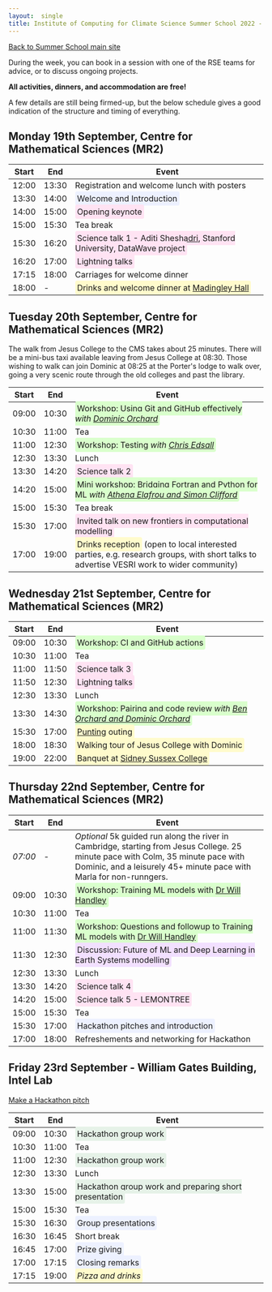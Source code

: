 ```yaml
---
layout:  single
title: Institute of Computing for Climate Science Summer School 2022 - Programme
---
```


<style>
span.other, span.research, span.sci, span.social, span.workshop, span.hack, span.disc {
  border-radius: 4px;
  /* border-style: outset; */
  padding: 3pt;
}
span.other {
  background: rgb(237, 241, 255);
}
span.research {
  background: rgb(250, 238, 210);  
} 
span.sci,span.research {
  background: rgb(255, 227, 243);  
} 
span.social {
  background: rgb(255, 251, 204);  
} 
span.workshop {
  background: rgb(217, 255, 204);
}
span.disc {
  background: rgb(242, 224, 255);
}
span.hack {
  background: rgb(230, 242, 232);
}
</style>

<a href="summerschool.html">Back to Summer School main site</a>

During the week, you can book in a session with one of the RSE teams for advice, or to discuss ongoing projects.

__All activities, dinners, and accommodation are free!__ 

A few details are still being firmed-up, but the below schedule gives a good indication of the structure and timing of everything.

## Monday 19th September, Centre for Mathematical Sciences (MR2)

|  Start | End  | Event   |
| ------ | ----- | ------- |
| 12:00   | 13:30 | Registration and welcome lunch with posters |
| 13:30   | 14:00 | <span class='other'>Welcome and Introduction</span> |
| 14:00   | 15:00 | <span class='research'>Opening keynote</span> |
| 15:00   | 15:30 | Tea break |
| 15:30   | 16:20 | <span class='sci'>Science talk 1 - [Aditi Sheshadri](https://profiles.stanford.edu/aditi-sheshadri), Stanford University, DataWave project</span> |
| 16:20   | 17:00 | <span class='sci'>Lightning talks</span> | 
| 17:15   | 18:00 | Carriages for welcome dinner |
| 18:00   | -     | <span class='social'>Drinks and welcome dinner at [Madingley Hall](https://www.madingleyhall.co.uk/)</span> |

## Tuesday 20th September, Centre for Mathematical Sciences (MR2)

The walk from Jesus College to the CMS takes about 25 minutes. There will be a mini-bus taxi available leaving from Jesus College at 08:30.
Those wishing to walk can join Dominic at 08:25 at the Porter's lodge to walk over, going a very scenic route through the old colleges and past the library.

|  Start | End  | Event   |
| ------ | ----- | ------- |
| 09:00  | 10:30 | <span class='workshop'>Workshop: Using Git and GitHub effectively <i>with [Dominic Orchard](http://dorchard.githuib.io)</i></span> |
| 10:30  | 11:00 | Tea |
| 11:00  | 12:30 | <span class='workshop'>Workshop: Testing <i>with [Chris Edsall](https://www.hpc.cam.ac.uk/about-team-christopher-edsall)</i></span> |
| 12:30  | 13:30 | Lunch |
| 13:30  | 14:20 | <span class='sci'>Science talk 2</span> |
| 14:20  | 15:00 | <span class='workshop'>Mini workshop: Bridging Fortran and Python for ML <i>with [Athena Elafrou and Simon Clifford]()</i></span> |
| 15:00  | 15:30 | Tea break |
| 15:30  | 17:00 | <span class='research'>Invited talk on new frontiers in computational modelling</span> |
| 17:00  | 19:00 | <span class='social'>Drinks reception</span> (open to local interested parties, e.g. research groups, with short talks to advertise VESRI work to wider community) |

## Wednesday 21st September, Centre for Mathematical Sciences (MR2)

|  Start | End  | Event   |
| ------ | ----- | ------- |
| 09:00  | 10:30 | <span class='workshop'>Workshop: CI and GitHub actions</span> |
| 10:30  | 11:00 | Tea |
| 11:00  | 11:50 | <span class='sci'>Science talk 3</span> |
| 11:50  | 12:30 | <span class='sci'>Lightning talks</span> |
| 12:30  | 13:30 | Lunch |
| 13:30  | 14:30 | <span class='workshop'>Workshop: Pairing and code review <i>with [Ben Orchard and Dominic Orchard]()</i> |
| 15:30  | 17:00 | <span class='social'>[Punting](https://en.wikipedia.org/wiki/Punt_(boat)) outing</span> |
| 18:00  | 18:30 | <span class='social'>Walking tour of Jesus College with Dominic</span> |
| 19:00  | 22:00 | <span class='social'>Banquet at [Sidney Sussex College](https://www.google.com/maps/place/Sidney+Sussex+College/@52.2074334,0.1207903,17z/data=!3m1!4b1!4m5!3m4!1s0x47d870bdf88751d3:0x5e4958736f1c8744!8m2!3d52.2074334!4d0.1207903?hl=en) </span> |

## Thursday 22nd September, Centre for Mathematical Sciences (MR2)

|  Start | End  | Event   |
| ------ | ----- | ------- |
| _07:00_  | -    | _Optional_ 5k guided run along the river in Cambridge, starting from Jesus College. 25 minute pace with Colm, 35 minute pace with Dominic, and a leisurely 45+ minute pace with Marla for non-runngers. |
| 09:00  | 10:30 | <span class='workshop'>Workshop: Training ML models with [Dr Will Handley](https://www.kicc.cam.ac.uk/directory/wh260)  </span> |
| 10:30  | 11:00 | Tea |
| 11:00  | 11:30 | <span class='workshop'>Workshop: Questions and followup to Training ML models with [Dr Will Handley](https://www.kicc.cam.ac.uk/directory/wh260)</span>
| 11:30  | 12:30 | <span class='disc'>Discussion: Future of ML and Deep Learning in Earth Systems modelling</span> |
| 12:30  | 13:30 | Lunch |
| 13:30  | 14:20 | <span class='sci'>Science talk 4</span> |
| 14:20  | 15:00 | <span class='sci'>Science talk 5 - LEMONTREE</span>
| 15:00  | 15:30 | Tea |
| 15:30  | 17:00 | <span class='other'>Hackathon pitches and introduction</span> |
| 17:00  | 18:00 | Refreshements and networking for Hackathon |

## Friday 23rd September - William Gates Building, Intel Lab

[Make a Hackathon pitch](https://docs.google.com/forms/d/1wjJXS_rmBsAeqqlLFjtDPae-tJhcNoWYgSCOZbgsmy0/edit?usp=drive_web)

|  Start | End  | Event   |
| ------ | ----- | ------- |
| 09:00  | 10:30 | <span class='hack'>Hackathon group work</span> |
| 10:30  | 11:00 | Tea |
| 11:00  | 12:30 | <span class='hack'>Hackathon group work</span> |
| 12:30  | 13:30 | Lunch |
| 13:30  | 15:00 | <span class='hack'>Hackathon group work and preparing short presentation</span> |
| 15:00  | 15:30 | Tea |
| 15:30  | 16:30 | <span class='other'>Group presentations</span> |
| 16:30  | 16:45 | Short break |
| 16:45  | 17:00 | <span class='other'>Prize giving</span> |
| 17:00  | 17:15 | <span class='other'>Closing remarks</span> |
| 17:15  | 19:00 | <span class='social'><i>Pizza and drinks</i></span>
